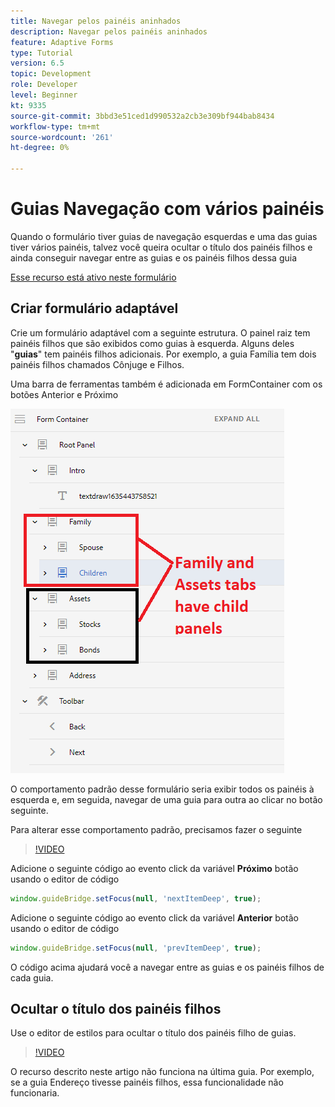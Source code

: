 ```yaml
---
title: Navegar pelos painéis aninhados
description: Navegar pelos painéis aninhados
feature: Adaptive Forms
type: Tutorial
version: 6.5
topic: Development
role: Developer
level: Beginner
kt: 9335
source-git-commit: 3bbd3e51ced1d990532a2cb3e309bf944bab8434
workflow-type: tm+mt
source-wordcount: '261'
ht-degree: 0%

---
```


# Guias Navegação com vários painéis

Quando o formulário tiver guias de navegação esquerdas e uma das guias tiver vários painéis, talvez você queira ocultar o título dos painéis filhos e ainda conseguir navegar entre as guias e os painéis filhos dessa guia

[Esse recurso está ativo neste formulário](https://forms.enablementadobe.com/content/forms/af/testnav1.html)




## Criar formulário adaptável

Crie um formulário adaptável com a seguinte estrutura. O painel raiz tem painéis filhos que são exibidos como guias à esquerda. Alguns deles &quot;**guias**&quot; tem painéis filhos adicionais. Por exemplo, a guia Família tem dois painéis filhos chamados Cônjuge e Filhos.

Uma barra de ferramentas também é adicionada em FormContainer com os botões Anterior e Próximo

![espaçamento entre barras de ferramentas](assets/multiple-panels.png)



O comportamento padrão desse formulário seria exibir todos os painéis à esquerda e, em seguida, navegar de uma guia para outra ao clicar no botão seguinte.

Para alterar esse comportamento padrão, precisamos fazer o seguinte

>[!VIDEO](https://video.tv.adobe.com/v/338369?quality=9&learn=on)


Adicione o seguinte código ao evento click da variável **Próximo** botão usando o editor de código

```javascript
window.guideBridge.setFocus(null, 'nextItemDeep', true);
```

Adicione o seguinte código ao evento click da variável **Anterior** botão usando o editor de código

```javascript
window.guideBridge.setFocus(null, 'prevItemDeep', true);
```

O código acima ajudará você a navegar entre as guias e os painéis filhos de cada guia.

## Ocultar o título dos painéis filhos

Use o editor de estilos para ocultar o título dos painéis filho de guias.

>[!VIDEO](https://video.tv.adobe.com/v/338370?quality=9&learn=on)

O recurso descrito neste artigo não funciona na última guia. Por exemplo, se a guia Endereço tivesse painéis filhos, essa funcionalidade não funcionaria.

<!--
>[!NOTE]
>
>The capability described in this article does not work in the last tab. For example if the Address tab had child panels this functionality would not work.
-->

